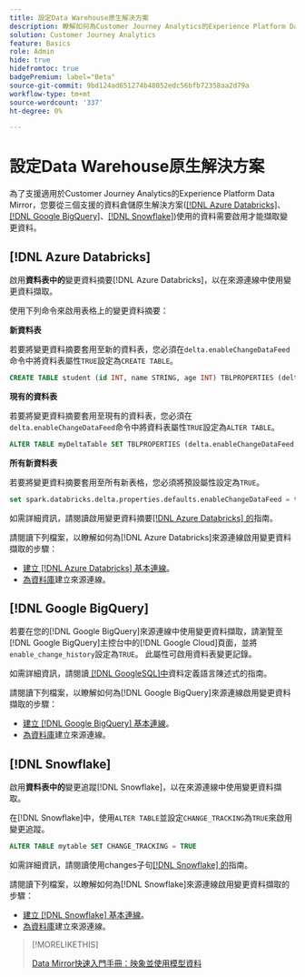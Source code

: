 ```yaml
---
title: 設定Data Warehouse原生解決方案
description: 瞭解如何為Customer Journey Analytics的Experience Platform Data Mirror設定Data Warehouse原生解決方案
solution: Customer Journey Analytics
feature: Basics
role: Admin
hide: true
hidefromtoc: true
badgePremium: label="Beta"
source-git-commit: 9bd124ad651274b48052edc56bfb72358aa2d79a
workflow-type: tm+mt
source-wordcount: '337'
ht-degree: 0%

---
```


# 設定Data Warehouse原生解決方案

為了支援適用於Customer Journey Analytics的Experience Platform Data Mirror，您要從三個支援的資料倉儲原生解決方案([[!DNL Azure Databricks]](#azure-databricks)、[[!DNL Google BigQuery]](#google-bigquery)、[[!DNL Snowflake]](#snowflake))使用的資料需要啟用才能擷取變更資料。


## [!DNL Azure Databricks]

啟用&#x200B;**資料表中的**&#x200B;變更資料摘要[!DNL Azure Databricks]，以在來源連線中使用變更資料擷取。

使用下列命令來啟用表格上的變更資料摘要：

**新資料表**

若要將變更資料摘要套用至新的資料表，您必須在`delta.enableChangeDataFeed`命令中將資料表屬性`TRUE`設定為`CREATE TABLE`。

```sql
CREATE TABLE student (id INT, name STRING, age INT) TBLPROPERTIES (delta.enableChangeDataFeed = true)
```

**現有的資料表**

若要將變更資料摘要套用至現有的資料表，您必須在`delta.enableChangeDataFeed`命令中將資料表屬性`TRUE`設定為`ALTER TABLE`。

```sql
ALTER TABLE myDeltaTable SET TBLPROPERTIES (delta.enableChangeDataFeed = true)
```

**所有新資料表**

若要將變更資料摘要套用至所有新表格，您必須將預設屬性設定為`TRUE`。

```sql
set spark.databricks.delta.properties.defaults.enableChangeDataFeed = true;
```

如需詳細資訊，請閱讀啟用變更資料摘要[[!DNL Azure Databricks] 的](https://docs.databricks.com/aws/en/delta/delta-change-data-feed#enable-change-data-feed)指南。

請閱讀下列檔案，以瞭解如何為[!DNL Azure Databricks]來源連線啟用變更資料擷取的步驟：

* [建立 [!DNL Azure Databricks] 基本連線](https://experienceleague.adobe.com/zh-hant/docs/experience-platform/sources/api-tutorials/create/databases/databricks)。
* [為資料庫](https://experienceleague.adobe.com/zh-hant/docs/experience-platform/sources/api-tutorials/collect/database-nosql#create-a-source-connection)建立來源連線。

## [!DNL Google BigQuery]

若要在您的[!DNL Google BigQuery]來源連線中使用變更資料擷取，請瀏覽至[!DNL Google BigQuery]主控台中的[!DNL Google Cloud]頁面，並將`enable_change_history`設定為`TRUE`。 此屬性可啟用資料表變更記錄。

如需詳細資訊，請閱讀[ [!DNL GoogleSQL]中](https://cloud.google.com/bigquery/docs/reference/standard-sql/data-definition-language#table_option_list)資料定義語言陳述式的指南。

請閱讀下列檔案，以瞭解如何為[!DNL Google BigQuery]來源連線啟用變更資料擷取的步驟：

* [建立 [!DNL Google BigQuery] 基本連線](https://experienceleague.adobe.com/zh-hant/docs/experience-platform/sources/api-tutorials/create/databases/bigquery)。
* [為資料庫](https://experienceleague.adobe.com/zh-hant/docs/experience-platform/sources/api-tutorials/collect/database-nosql#create-a-source-connection)建立來源連線。

## [!DNL Snowflake]

啟用&#x200B;**資料表中的**&#x200B;變更追蹤[!DNL Snowflake]，以在來源連線中使用變更資料擷取。

在[!DNL Snowflake]中，使用`ALTER TABLE`並設定`CHANGE_TRACKING`為`TRUE`來啟用變更追蹤。

```sql
ALTER TABLE mytable SET CHANGE_TRACKING = TRUE
```

如需詳細資訊，請閱讀使用changes子句[[!DNL Snowflake] 的](https://docs.snowflake.com/en/sql-reference/constructs/changes#usage-notes)指南。

請閱讀下列檔案，以瞭解如何為[!DNL Snowflake]來源連線啟用變更資料擷取的步驟：

* [建立 [!DNL Snowflake] 基本連線](https://experienceleague.adobe.com/zh-hant/docs/experience-platform/sources/api-tutorials/create/databases/snowflake)。
* [為資料庫](https://experienceleague.adobe.com/zh-hant/docs/experience-platform/sources/api-tutorials/collect/database-nosql#create-a-source-connection)建立來源連線。


>[!MORELIKETHIS]
>
>[Data Mirror快速入門手冊：映象並使用模型資料](data-mirror.md)
>

